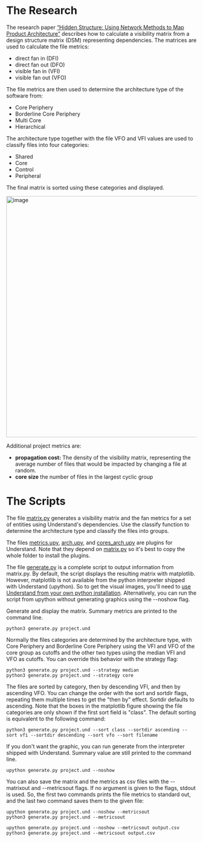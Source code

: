 # The Research

The research paper [“Hidden Structure: Using Network Methods to Map Product Architecture”](https://dash.harvard.edu/handle/1/10646422) describes how to calculate a visibility matrix from a design structure matrix (DSM) representing dependencies. The matrices are used to calculate the file metrics:

* direct fan in (DFI)
* direct fan out (DFO)
* visible fan in (VFI)
* visible fan out (VFO)

The file metrics are then used to determine the architecture type of the software from:

* Core Periphery
* Borderline Core Periphery
* Multi Core
* Hierarchical

The architecture type together with the file VFO and VFI values are used to classify files into four categories:

* Shared
* Core
* Control
* Peripheral

The final matrix is sorted using these categories and displayed. 

<img width="638" alt="image" src="https://github.com/stinb/plugins/assets/7937320/8ffdc34c-1ba1-4773-8d9f-73bc2fdbdf88">


Additional project metrics are:

* **propagation cost:** The density of the visibility matrix, representing the average number of files that would be impacted by changing a file at random.
* **core size** the number of files in the largest cyclic group

# The Scripts

The file [matrix.py](https://github.com/stinb/plugins/blob/main/Solutions/visibilityMatrix/matrix.py) generates a visibility matrix and the fan metrics for a set of entities using Understand's dependencies. Use the classify function to determine the architecture type and classify the files into groups. 

The files [metrics.upy](https://github.com/stinb/plugins/blob/main/Solutions/visibilityMatrix/metrics.upy), [arch.upy](https://github.com/stinb/plugins/blob/main/Solutions/visibilityMatrix/arch.upy), and [cores_arch.upy](https://github.com/stinb/plugins/blob/main/Solutions/visibilityMatrix/cores_arch.upy) are plugins for Understand. Note that they depend on [matrix.py](https://github.com/stinb/plugins/blob/main/Solutions/visibilityMatrix/matrix.py) so it's best to copy the whole folder to install the plugins. 

The file [generate.py](https://github.com/stinb/plugins/blob/main/Solutions/visibilityMatrix/generate.py) is a complete script to output information from matrix.py. By default, the script displays the resulting matrix with matplotlib. However, matplotlib is not available from the python interpreter shipped with Understand (upython). So to get the visual images, you'll need to [use Understand from your own python installation](https://support.scitools.com/support/solutions/articles/70000582852-getting-started-with-the-python-api). Alternatively, you can run the script from upython without generating graphics using the --noshow flag.

Generate and display the matrix. Summary metrics are printed to the command line.

```
python3 generate.py project.und
```

Normally the files categories are determined by the architecture type, with Core Periphery and Borderline Core Periphery using the VFI and VFO of the core group as cutoffs and the other two types using the median VFI and VFO as cutoffs. You can override this behavior with the strategy flag:

```
python3 generate.py project.und --strategy median
python3 generate.py project.und --strategy core
```

The files are sorted by category, then by descending VFI, and then by ascending VFO. You can change the order with the sort and sortdir flags, repeating them multiple times to get the "then by" effect. Sortdir defaults to ascending. Note that the boxes in the matplotlib figure showing the file categories are only shown if the first sort field is "class". The default sorting is equivalent to the following command:

```
python3 generate.py project.und --sort class --sortdir ascending --sort vfi --sortdir descending --sort vfo --sort filename
```

If you don't want the graphic, you can run generate from the interpreter shipped with Understand. Summary value are still printed to the command line.

```
upython generate.py project.und --noshow
```

You can also save the matrix and the metrics as csv files with the --matrixout and --metricsout flags. If no argument is given to the flags, stdout is used. So, the first two commands prints the file metrics to standard out, and the last two command saves them to the given file:

```
upython generate.py project.und --noshow --metricsout
python3 generate.py project.und --metricsout

upython generate.py project.und --noshow --metricsout output.csv
python3 generate.py project.und --metricsout output.csv
```
